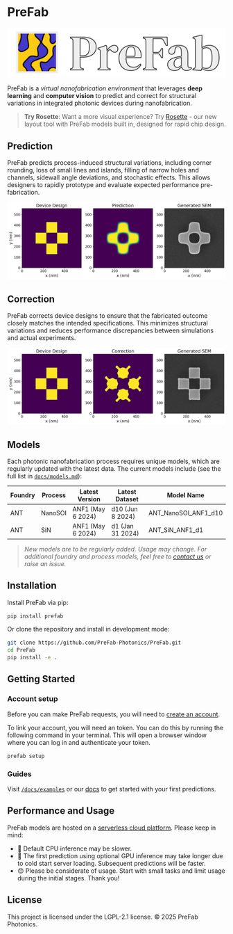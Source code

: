 # PreFab

![PreFab logo](https://github.com/PreFab-Photonics/PreFab/blob/main/docs/assets/logo.png?raw=true)

PreFab is a _virtual nanofabrication environment_ that leverages **deep learning** and **computer vision** to predict and correct for structural variations in integrated photonic devices during nanofabrication.

> **Try Rosette**: Want a more visual experience? Try [Rosette](https://rosette.dev) - our new layout tool with PreFab models built in, designed for rapid chip design.

## Prediction

PreFab predicts process-induced structural variations, including corner rounding, loss of small lines and islands, filling of narrow holes and channels, sidewall angle deviations, and stochastic effects. This allows designers to rapidly prototype and evaluate expected performance pre-fabrication.

![Example of PreFab prediction](https://github.com/PreFab-Photonics/PreFab/blob/main/docs/assets/promo_p.png?raw=true)

## Correction

PreFab corrects device designs to ensure that the fabricated outcome closely matches the intended specifications. This minimizes structural variations and reduces performance discrepancies between simulations and actual experiments.

![Example of PreFab correction](https://github.com/PreFab-Photonics/PreFab/blob/main/docs/assets/promo_c.png?raw=true)

## Models

Each photonic nanofabrication process requires unique models, which are regularly updated with the latest data. The current models include (see the full list in [`docs/models.md`](https://github.com/PreFab-Photonics/PreFab/blob/main/docs/models.md)):

| Foundry | Process | Latest Version    | Latest Dataset   | Model Name  |
| ------- | ------- | ----------------- | ---------------- | ----------- |
| ANT     | NanoSOI | ANF1 (May 6 2024) | d10 (Jun 8 2024) | ANT_NanoSOI_ANF1_d10 |
| ANT     | SiN     | ANF1 (May 6 2024) | d1 (Jan 31 2024) | ANT_SiN_ANF1_d1 |

> _New models are to be regularly added. Usage may change. For additional foundry and process models, feel free to [contact us](mailto:hi@prefabphotonics.com) or raise an issue._

## Installation

Install PreFab via pip:

```sh
pip install prefab
```

Or clone the repository and install in development mode:

```sh
git clone https://github.com/PreFab-Photonics/PreFab.git
cd PreFab
pip install -e .
```

## Getting Started

### Account setup

Before you can make PreFab requests, you will need to [create an account](https://www.prefabphotonics.com/login).

To link your account, you will need an token. You can do this by running the following command in your terminal. This will open a browser window where you can log in and authenticate your token.

```sh
prefab setup
```

### Guides

Visit [`/docs/examples`](https://github.com/PreFab-Photonics/PreFab/tree/main/docs/examples) or our [docs](https://docs.prefabphotonics.com/) to get started with your first predictions.

## Performance and Usage

PreFab models are hosted on a [serverless cloud platform](https://modal.com/). Please keep in mind:

- 🐢 Default CPU inference may be slower.
- 🥶 The first prediction using optional GPU inference may take longer due to cold start server loading. Subsequent predictions will be faster.
- 😊 Please be considerate of usage. Start with small tasks and limit usage during the initial stages. Thank you!

## License

This project is licensed under the LGPL-2.1 license. © 2025 PreFab Photonics.

